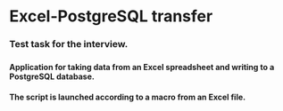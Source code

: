 # Excel-PostgreSQL transfer
### Test task for the interview.
###
#### Application for taking data from an Excel spreadsheet and writing to a PostgreSQL database.
#### The script is launched according to a macro from an Excel file.
